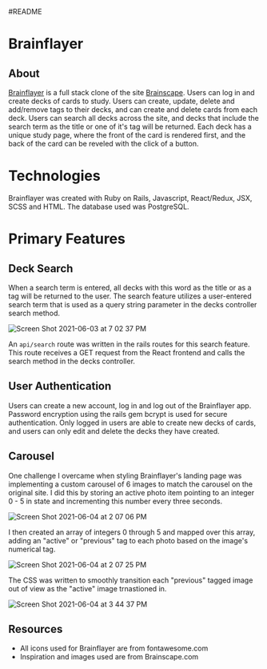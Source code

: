 #README

# Brainflayer

## About
[Brainflayer](https://brainflayer.herokuapp.com/#/) is a full stack clone of the site [Brainscape](http://brainscape.com). Users can log in and create decks of cards to study. Users can create, update, delete and add/remove tags to their decks, and can create and delete cards from each deck. Users can search all decks across the site, and decks that include the search term as the title or one of it's tag will be returned. Each deck has a unique study page, where the front of the card is rendered first, and the back of the card can be reveled with the click of a button.

# Technologies
Brainflayer was created with Ruby on Rails, Javascript, React/Redux, JSX, SCSS and HTML. The database used was PostgreSQL. 

# Primary Features

## Deck Search
When a search term is entered, all decks with this word as the title or as a tag will be returned to the user. The search feature utilizes a user-entered search term that is used as a query string parameter in the decks controller search method. 

  ![Screen Shot 2021-06-03 at 7 02 37 PM](https://user-images.githubusercontent.com/74744805/120722829-77e05700-c49e-11eb-99b1-ebe1d77642ab.png)
  
  An `api/search` route was written in the rails routes for this search feature. This route receives a GET request from the React frontend and calls the search method in the decks controller. 

 

## User Authentication
Users can create a new account, log in and log out of the Brainflayer app. Password encryption using the rails gem bcrypt is used for secure authentication. Only logged in users are able to create new decks of cards, and users can only edit and delete the decks they have created. 

## Carousel
One challenge I overcame when styling Brainflayer's landing page was implementing a custom carousel of 6 images to match the carousel on the original site. I did this by storing an active photo item pointing to an integer 0 - 5 in state and incrementing this number every three seconds. 


![Screen Shot 2021-06-04 at 2 07 06 PM](https://user-images.githubusercontent.com/74744805/120852898-dbbf5a00-c548-11eb-8e4b-e88f9cc8071d.png)

I then created an array of integers 0 through 5 and mapped over this array, adding an "active" or "previous" tag to each photo based on the image's numerical tag.

![Screen Shot 2021-06-04 at 2 07 25 PM](https://user-images.githubusercontent.com/74744805/120852901-dd891d80-c548-11eb-8ff9-90685a868538.png)

The CSS was written to smoothly transition each "previous" tagged image out of view as the "active" image trnastioned in.

![Screen Shot 2021-06-04 at 3 44 37 PM](https://user-images.githubusercontent.com/74744805/120854973-d8799d80-c54b-11eb-81c1-121130fbe757.png)

## Resources

* All icons used for Brainflayer are from fontawesome.com
* Inspiration and images used are from Brainscape.com  
